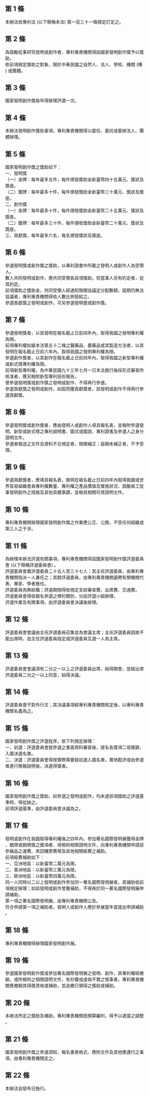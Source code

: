 第 1 條
-------
本辦法依專利法 (以下簡稱本法) 第一百三十一條規定訂定之。

第 2 條
-------
為鼓勵從事研究發明或創作者，專利專責機關得設國家發明創作獎予以獎  
助。  
依前項規定獎助之對象，限於中華民國之自然人、法人、學校、機關 (構  
) 或團體。

第 3 條
-------
國家發明創作獎每年得辦理評選一次。

第 4 條
-------
本辦法發明創作獎助事項，專利專責機關得以委任、委託或委辦法人、團  
體辦理。

第 5 條
-------
國家發明創作獎之獎助如下：  
一、發明獎  
（一）金牌：每年最多五件，每件頒發獎助金新臺幣四十五萬元、獎狀及  
      獎座。  
（二）銀牌：每年最多十件，每件頒發獎助金新臺幣三十萬元、獎狀及獎  
      座。  
二、創作獎  
（一）金牌：每年最多十件，每件頒發獎助金新臺幣二十五萬元、獎狀及  
      獎座。  
（二）銀牌：每年最多三十件，每件頒發獎助金新臺幣二十萬元、獎狀及  
      獎座。  
三、貢獻獎，每年最多六名，每名頒發獎狀及獎座。

第 6 條
-------
參選發明獎或創作獎之獎助，以專利證書中所載之發明人或創作人為受領  
人。  
數人共同發明或創作，應共同受領各該項獎助。但當事人另有約定者，從  
其約定。  
前項獎助之獎助金，共同受領人經通知限期協議定分配數額，屆期仍無法  
協議者，專利專責機關得依人數比例發給之。  
參選貢獻獎之發明或創作，可另參選發明獎或創作獎。

第 7 條
-------
參選發明獎者，以其發明在報名截止日前四年內，取得我國之發明專利權  
為限。  
前項專利權如屬本法第五十二條之醫藥品、農藥品或其製造方法者，以其  
發明在報名截止日前六年內，取得我國之發明專利權為限。  
參選創作獎者，以其創作在報名截止日前四年內，取得我國之新型專利權  
或新式樣專利權為限。  
前項新型專利權，為中華民國九十三年七月一日本法施行後採形式審查所  
核准者，應另檢附新型專利技術報告。  
曾參選發明獎或創作獎之發明或創作，不得再行參選。  
參選貢獻獎之發明或創作，如因而獲貢獻獎者，該發明或創作不得再行參  
選貢獻獎。

第 8 條
-------
參選發明獎或創作獎者，應由發明人或創作人填具報名表，並檢附參選發  
明、新型或新式樣之專利說明書、圖式或圖說、專利證書及參選人之身分  
證明文件。  
參選者檢送之文件及資料不合規定者，限期補正；屆期未補正者，不予受  
理。

第 9 條
-------
參選貢獻獎者，應填具報名表，敘明在報名截止日前四年內取得我國或世  
界貿易組織會員專利權數量、專利權之產品價值及實施狀況、鼓勵員工從  
事發明創作之措施及其他具體事蹟，並檢具相關可資證明文件。

第 10 條
--------
專利專責機關辦理國家發明創作獎之作業應公正、公開，不受任何組織或  
第三人之干涉。

第 11 條
--------
為辦理本辦法評選有關事項，專利專責機關得設國家發明創作獎評選委員  
會 (以下簡稱評選委員會) 。  
評選委員會置評選委員二十五人至三十七人；其主任評選委員，由專利專  
責機關指派一人兼任之；其餘評選委員，由專利專責機關遴聘有關機關代  
表、專家、學者擔任。  
評選委員為無給職；評選期間得依規定支給審查費、出席費、交通費。  
評選委員會得依報名參選之標的類別，分設評選小組辦理。  
評選作業及有關事項，由評選委員會決議後辦理。

第 12 條
--------
評選委員會會議由主任評選委員召集並為會議主席；主任評選委員因故不  
能出席時，由主任評選委員指定或評選委員互選一人為主席。

第 13 條
--------
評選委員會會議須有二分之一以上之評選委員出席，始得開會，並經出席  
評選委員二分之一以上同意，始得決議。

第 14 條
--------
評選委員會不對外行文；其決議事項經專利專責機關核定後，以專利專責  
機關名義為之。

第 15 條
--------
國家發明創作獎之評選程序，依下列規定辦理：  
一、初選：評選委員會就參選之書面資料審查後，提名各獎項二倍獎額，  
    入圍決選名單。  
二、決選：評選委員會得按實際需要就初選入圍名單，實地勘評或由參選  
    者進行簡報說明後，決選得獎者。

第 16 條
--------
國家發明創作獎之獎助，如參選之發明或創作，均未達該項獎助之評選基  
準時，得從缺之。  
前項評選基準，由評選委員會決議為之。

第 17 條
--------
發明或創作在我國取得專利權後之四年內，參加著名國際發明展獲得金牌  
、銀牌或銅牌獎之獎項者，得檢附相關證明文件，向專利專責機關申請該  
參展品之運費、來回機票費用及其他相關經費之補助。  
前項經費補助如下：  
一、亞洲地區：以新臺幣二萬元為限。  
二、美洲地區：以新臺幣三萬元為限。  
三、歐洲地區：以新臺幣四萬元為限。  
同一人同時以二以上發明或創作參加同一著名國際發明展者，其補助依前  
項規定辦理；如該發明或創作曾獲補助，不得再於同一著名國際發明展申  
請補助。  
第一項之著名國際發明展，由專利專責機關公告。  
符合申請第一項之補助者，發明人或創作人應於參展當年度提出申請補助  
。

第 18 條
--------
專利專責機關得辦理國家發明創作展。

第 19 條
--------
參選國家發明創作獎或參加著名國際發明展之發明、創作，其專利權經撤  
銷，或所檢附之相關證明文件，有抄襲或虛偽不實之情事者，專利專責機  
關應撤銷其得獎資格或補助，並追繳已領得之獎助或補助。

第 20 條
--------
本辦法所定之獎助及補助，專利專責機關因預算編列，得予以適當之調整  
。

第 21 條
--------
國家發明創作獎之參選須知、報名書表格式、應附文件及其他應遵行之事  
項，由專利專責機關定之。

第 22 條
--------
本辦法自發布日施行。

